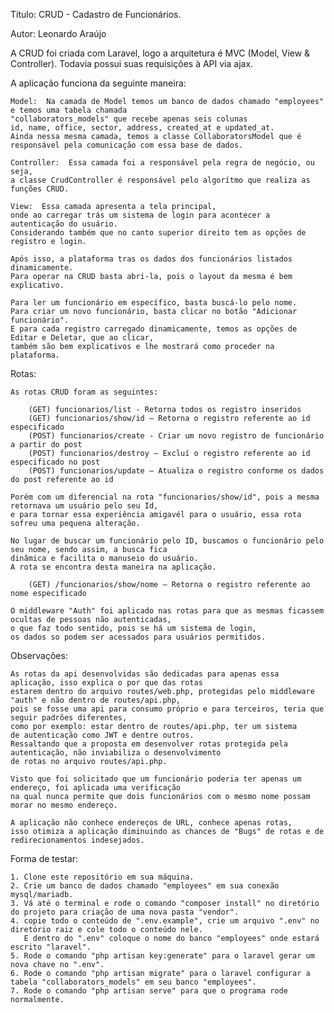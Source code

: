 <p>Título: CRUD - Cadastro de Funcionários.</p>
<p>Autor:  Leonardo Araújo</p>


<p>A CRUD foi criada com Laravel, logo a arquitetura é MVC (Model, View & Controller). Todavia possui suas requisições à API via ajax.</p>


<p>A aplicação funciona da seguinte maneira:</p>

    Model:  Na camada de Model temos um banco de dados chamado "employees" e temos uma tabela chamada 
    "collaborators_models" que recebe apenas seis colunas
    id, name, office, sector, address, created_at e updated_at. 
    Ainda nessa mesma camada, temos a classe CollaboratorsModel que é 
    responsável pela comunicação com essa base de dados.

    Controller:  Essa camada foi a responsável pela regra de negócio, ou seja, 
    a classe CrudController é responsável pelo algorítmo que realiza as funções CRUD.

    View:  Essa camada apresenta a tela principal,
    onde ao carregar trás um sistema de login para acontecer a autenticação do usuário.
    Considerando também que no canto superior direito tem as opções de registro e login.

    Após isso, a plataforma tras os dados dos funcionários listados dinamicamente.
    Para operar na CRUD basta abri-la, pois o layout da mesma é bem explicativo.

    Para ler um funcionário em específico, basta buscá-lo pelo nome.
    Para criar um novo funcionário, basta clicar no botão "Adicionar funcionário".
    E para cada registro carregado dinamicamente, temos as opções de Editar e Deletar, que ao clicar,
    também são bem explicativos e lhe mostrará como proceder na plataforma.

<p>Rotas:</p>

    As rotas CRUD foram as seguintes:

        (GET) funcionarios/list - Retorna todos os registro inseridos
        (GET) funcionarios/show/id – Retorna o registro referente ao id especificado
        (POST) funcionarios/create - Criar um novo registro de funcionário a partir do post
        (POST) funcionarios/destroy – Excluí o registro referente ao id especificado no post
        (POST) funcionarios/update – Atualiza o registro conforme os dados do post referente ao id

    Porém com um diferencial na rota "funcionarios/show/id", pois a mesma retornava um usuário pelo seu Id,
    e para tornar essa experiência amigavél para o usuário, essa rota sofreu uma pequena alteração.

    No lugar de buscar um funcionário pelo ID, buscamos o funcionário pelo seu nome, sendo assim, a busca fica
    dinâmica e facilita o manuseio do usuário. 
    A rota se encontra desta maneira na aplicação.

        (GET) /funcionarios/show/nome – Retorna o registro referente ao nome especificado
    
    O middleware "Auth" foi aplicado nas rotas para que as mesmas ficassem ocultas de pessoas não autenticadas,
    o que faz todo sentido, pois se há um sistema de login, 
    os dados so podem ser acessados para usuários permitidos.


<p>Observações:</p>

    As rotas da api desenvolvidas são dedicadas para apenas essa aplicação, isso explica o por que das rotas 
    estarem dentro do arquivo routes/web.php, protegidas pelo middleware "auth" e não dentro de routes/api.php,
    pois se fosse uma api para consumo próprio e para terceiros, teria que seguir padrões diferentes, 
    como por exemplo: estar dentro de routes/api.php, ter um sistema
    de autenticação como JWT e dentre outros.
    Ressaltando que a proposta em desenvolver rotas protegida pela autenticação, não inviabiliza o desenvolvimento 
    de rotas no arquivo routes/api.php.

    Visto que foi solicitado que um funcionário poderia ter apenas um endereço, foi aplicada uma verificação
    na qual nunca permite que dois funcionários com o mesmo nome possam morar no mesmo endereço.

    A aplicação não conhece endereços de URL, conhece apenas rotas, 
    isso otimiza a aplicação diminuindo as chances de "Bugs" de rotas e de redirecionamentos indesejados.


<p>Forma de testar:</p>

    1. Clone este repositório em sua máquina.
    2. Crie um banco de dados chamado "employees" em sua conexão mysql/mariadb.
    3. Vá até o terminal e rode o comando "composer install" no diretório do projeto para criação de uma nova pasta "vendor".
    4. copie todo o conteúdo de ".env.example", crie um arquivo ".env" no diretório raiz e cole todo o conteúdo nele.
       E dentro do ".env" coloque o nome do banco "employees" onde estará escrito "laravel".
    5. Rode o comando "php artisan key:generate" para o laravel gerar um nova chave no ".env".
    6. Rode o comando "php artisan migrate" para o laravel configurar a tabela "collaborators_models" em seu banco "employees".
    7. Rode o comando "php artisan serve" para que o programa rode normalmente.